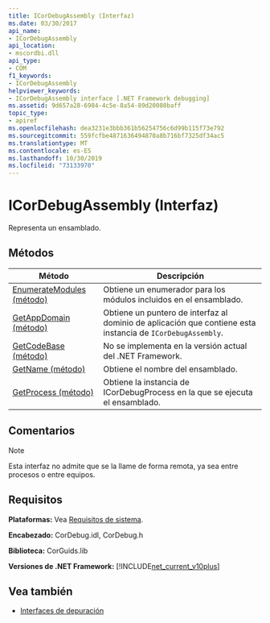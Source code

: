 ```yaml
---
title: ICorDebugAssembly (Interfaz)
ms.date: 03/30/2017
api_name:
- ICorDebugAssembly
api_location:
- mscordbi.dll
api_type:
- COM
f1_keywords:
- ICorDebugAssembly
helpviewer_keywords:
- ICorDebugAssembly interface [.NET Framework debugging]
ms.assetid: 9d657a28-6984-4c5e-8a54-89d20080baff
topic_type:
- apiref
ms.openlocfilehash: dea3231e3bbb361b56254756c6d99b115f73e792
ms.sourcegitcommit: 559fcfbe4871636494870a8b716bf7325df34ac5
ms.translationtype: MT
ms.contentlocale: es-ES
ms.lasthandoff: 10/30/2019
ms.locfileid: "73133970"
---
```

# <a name="icordebugassembly-interface"></a>ICorDebugAssembly (Interfaz)

Representa un ensamblado.  
  
## <a name="methods"></a>Métodos  
  
|Método|Descripción|  
|------------|-----------------|  
|[EnumerateModules (método)](../../../../docs/framework/unmanaged-api/debugging/icordebugassembly-enumeratemodules-method.md)|Obtiene un enumerador para los módulos incluidos en el ensamblado.|  
|[GetAppDomain (método)](../../../../docs/framework/unmanaged-api/debugging/icordebugassembly-getappdomain-method.md)|Obtiene un puntero de interfaz al dominio de aplicación que contiene esta instancia de `ICorDebugAssembly`.|  
|[GetCodeBase (método)](../../../../docs/framework/unmanaged-api/debugging/icordebugassembly-getcodebase-method.md)|No se implementa en la versión actual del .NET Framework.|  
|[GetName (método)](../../../../docs/framework/unmanaged-api/debugging/icordebugassembly-getname-method.md)|Obtiene el nombre del ensamblado.|  
|[GetProcess (método)](../../../../docs/framework/unmanaged-api/debugging/icordebugassembly-getprocess-method.md)|Obtiene la instancia de ICorDebugProcess en la que se ejecuta el ensamblado.|  
  
## <a name="remarks"></a>Comentarios  
  
> [!NOTE]
> Esta interfaz no admite que se la llame de forma remota, ya sea entre procesos o entre equipos.  
  
## <a name="requirements"></a>Requisitos  
 **Plataformas:** Vea [Requisitos de sistema](../../../../docs/framework/get-started/system-requirements.md).  
  
 **Encabezado:** CorDebug.idl, CorDebug.h  
  
 **Biblioteca:** CorGuids.lib  
  
 **Versiones de .NET Framework:** [!INCLUDE[net_current_v10plus](../../../../includes/net-current-v10plus-md.md)]  
  
## <a name="see-also"></a>Vea también

- [Interfaces de depuración](../../../../docs/framework/unmanaged-api/debugging/debugging-interfaces.md)

